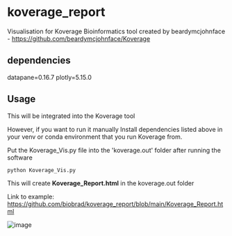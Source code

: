 # koverage_report
Visualisation for Koverage Bioinformatics tool created by beardymcjohnface - https://github.com/beardymcjohnface/Koverage

## dependencies
datapane=0.16.7
plotly=5.15.0

## Usage
This will be integrated into the Koverage tool

However, if you want to run it manually
Install dependencies listed above in your venv or conda environment that you run Koverage from.

Put the Koverage_Vis.py file into the 'koverage.out' folder after running the software

```python Koverage_Vis.py```

This will create **Koverage_Report.html** in the koverage.out folder

Link to example: https://github.com/biobrad/koverage_report/blob/main/Koverage_Report.html


![image](https://github.com/biobrad/koverage_report/assets/55652506/e3580dea-ecd6-4bd6-8230-0dd343c431d2)
